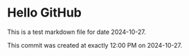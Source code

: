 # Hello GitHub
This is a test markdown file for date 2024-10-27.

This commit was created at exactly 12:00 PM on 2024-10-27.
